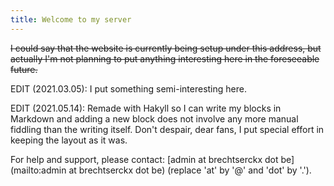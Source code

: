 ```yaml
---
title: Welcome to my server
---
```


~~I could say that the website is currently being setup under this address, but actually I'm not planning to put anything interesting here in the foreseeable future.~~

EDIT (2021.03.05): I put something semi-interesting here.

EDIT (2021.05.14): Remade with Hakyll so I can write my blocks in Markdown and adding a new block does not involve any more manual fiddling than the writing itself. Don't despair, dear fans, I put special effort in keeping the layout as it was.

For help and support, please contact: [admin at brechtserckx dot be](mailto:admin at brechtserckx dot be) (replace 'at' by '@' and 'dot' by '.').
